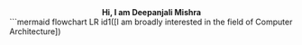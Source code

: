 <center><b> Hi, I am Deepanjali Mishra</b></center>
```mermaid
flowchart LR
    id1([I am broadly interested in the field of Computer Architecture]) 
    
```
  
        

    

